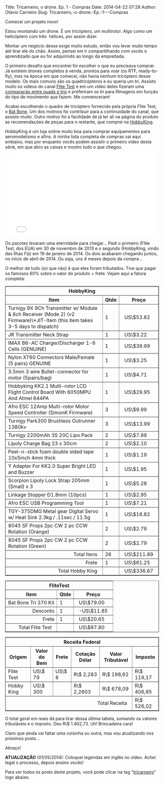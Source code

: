 Title: Tricarneiro, o drone. Ep. 1 - Compras
Date: 2014-04-22 07:28
Author: Otávio Carneiro
Slug: Tricarneiro,-o-drone.-Ep.-1---Compras

Comecei um projeto novo!

Estou montando um drone. É um tricóptero, um multirotor. Algo como um
helicóptero com três  hélices, por assim dizer.

Montar um negócio desse exige muito estudo, então vou levar muito tempo
até tirar ele do chão. Assim, pensei em ir compartilhando com vocês o
aprendizado que eu for adquirindo ao longo da empreitada.

O primeiro desafio que encontrei foi escolher o que eu precisava
comprar. Já existem drones completos à venda, prontos para voar (os RTF,
ready-to-fly), mas na época em que comecei, não havia nenhum tricóptero
desse modelo. Os mais comuns são os quadricópteros e eu queria um tri.
Assisto muito os vídeos do canal [Flite
Test](https://www.youtube.com/show/flitetest) e em um vídeo deles
fizeram uma [comparação entre quads e tris](http://youtu.be/sMuu3EUqitM)
e preferiram os tri para filmagens em função do tipo de movimento que
fazem. Me convenceram!

Acabei escolhendo o quadro de tricóptero fornecido pela própria Flite
Test, o [Bat
Bone](http://shop.flitetest.com/multirotors/bat-bone-tri-370-kit/). Um
dos motivos foi contribuir para a continuidade do canal, que assisto
muito. Outro motivo foi a facilidade de já ter ali na página do produto
as recomendações de peças para o restante, que comprei na
[HobbyKing](http://hobbyking.com/).

HobbyKing é um loja online muito boa para comprar equipamentos para
aeromodelismo e afins. A minha lista completa de compras vai aqui
embaixo, mas por enquanto vocês podem assistir o primeiro vídeo desta
série, em que abro as caixas e mostro tudo o que chegou.

<div align="center">

<iframe allowfullscreen frameborder="0" height="270" src="//www.youtube.com/embed/aJYADzdC_po" width="480"></iframe>

</div>

Os pacotes levaram uma eternidade para chegar... Pedi o primeiro (Flite
Test, dos EUA) em 30 de novembro de 2013 e o segundo (HobbyKing, vindo
das Ilhas Fiji) em 19 de janeiro de 2014. Os dois acabaram chegando
juntos, no início de abril de 2014. Ou seja, uns 4 meses depois da
compra...

O melhor de tudo (só que não) é que eles foram tributados. Tive que
pagar os famosos 60% sobre o valor do produto + frete. Vejam aqui a
fatura completa:

<table border="1">
<thead>
<tr>
<th colspan="3">
HobbyKing

</th>
</tr>
<tr>
<th>
Item

</th>
<th>
Qtde

</th>
<th>
Preço

</th>
</tr>
</thead>
<tbody>
<tr>
<td>
Turnigy 9X 9Ch Transmitter w/ Module & 8ch Receiver (Mode 2) (v2
Firmware)\*JIT-Item (this item takes 3-5 days to dispatch)

</td>
<td>
1

</td>
<td>
  US\$53.82  

</td>
</tr>
<tr>
<td>
JR Transmitter Neck Strap

</td>
<td>
1

</td>
<td>
  US\$3.22  

</td>
</tr>
<tr>
<td>
IMAX B6-AC Charger/Discharger 1-6 Cells (GENUINE)

</td>
<td>
1

</td>
<td>
  US\$39.99  

</td>
</tr>
<tr>
<td>
Nylon XT60 Connectors Male/Female (5 pairs) GENUINE

</td>
<td>
1

</td>
<td>
  US\$3.25  

</td>
</tr>
<tr>
<td>
3.5mm 3 wire Bullet-connector for motor (5pairs/bag)

</td>
<td>
1

</td>
<td>
  US\$4.71  

</td>
</tr>
<tr>
<td>
Hobbyking KK2.1 Multi-rotor LCD Flight Control Board With 6050MPU And
Atmel 644PA

</td>
<td>
1

</td>
<td>
  US\$29.95  

</td>
</tr>
<tr>
<td>
Afro ESC 12Amp Multi-rotor Motor Speed Controller (SimonK Firmware)

</td>
<td>
3

</td>
<td>
  US\$9.99  

</td>
</tr>
<tr>
<td>
Turnigy Park300 Brushless Outrunner 1380kv

</td>
<td>
3

</td>
<td>
  US\$13.99  

</td>
</tr>
<tr>
<td>
Turnigy 2200mAh 3S 20C Lipo Pack

</td>
<td>
2

</td>
<td>
  US\$7.89  

</td>
</tr>
<tr>
<td>
Lipoly Charge Bag 23 x 30cm

</td>
<td>
2

</td>
<td>
  US\$2.10  

</td>
</tr>
<tr>
<td>
Peel-n-stick foam double sided tape 10x5inch 4mm thick

</td>
<td>
1

</td>
<td>
  US\$1.19  

</td>
</tr>
<tr>
<td>
Y Adapter For KK2.0 Super Bright LED and Buzzer

</td>
<td>
1

</td>
<td>
  US\$1.95  

</td>
</tr>
<tr>
<td>
Scorpion Lipoly Lock Strap 205mm (Small) x 3

</td>
<td>
1

</td>
<td>
  US\$5.28  

</td>
</tr>
<tr>
<td>
Linkage Stopper D1.8mm (10pcs)

</td>
<td>
1

</td>
<td>
  US\$2.95  

</td>
</tr>
<tr>
<td>
Afro ESC USB Programming Tool

</td>
<td>
1

</td>
<td>
  US\$7.21  

</td>
</tr>
<tr>
<td>
TGY-375DMG Metal gear Digital Servo w/ Heat Sink 2.3kg / .11sec / 11.5g

</td>
<td>
1

</td>
<td>
  US\$18.82  

</td>
</tr>
<tr>
<td>
8045 SF Props 2pc CW 2 pc CCW Rotation (Orange)

</td>
<td>
2

</td>
<td>
  US\$2.79  

</td>
</tr>
<tr>
<td>
8045 SF Props 2pc CW 2 pc CCW Rotation (Green)

</td>
<td>
2

</td>
<td>
  US\$2.79  

</td>
</tr>
<tr>
<td align="right">
Total Itens  

</td>
<td>
26

</td>
<td>
  US\$211.89  

</td>
</tr>
<tr>
<td align="right">
Frete  

</td>
<td>
1

</td>
<td>
  US\$61.25  

</td>
</tr>
<tr>
<td align="right">
Total Hobby King  

</td>
<td>
 

</td>
<td>
  US\$336.67  

</td>
</tr>
</tbody>
</table>

<table border="1">
<thead>
<tr>
<th colspan="3">
FliteTest

</th>
</tr>
<tr>
<th>
Item

</th>
<th>
Qtde

</th>
<th>
Preço

</th>
</tr>
</thead>
<tbody>
<tr>
<td>
Bat Bone Tri 370 Kit

</td>
<td>
1

</td>
<td>
  US\$79.00  

</td>
</tr>
<tr>
<td align="right">
Desconto

</td>
<td>
1

</td>
<td>
  -US\$11.85  

</td>
</tr>
<tr>
<td align="right">
Frete

</td>
<td>
1

</td>
<td>
  US\$20.65  

</td>
</tr>
<tr>
<td align="right">
Total Flite Test  

</td>
<td>
 

</td>
<td>
  US\$87.80  

</td>
</tr>
</tbody>
</table>

<table border="1">
<thead>
<tr>
<th colspan="6">
Receita Federal

</th>
</tr>
<tr>
<th>
Origem

</th>
<th>
Valor do Bem

</th>
<th>
Frete

</th>
<th>
Cotação Dólar

</th>
<th>
Valor Tributável

</th>
<th>
Imposto

</th>
</tr>
</thead>
<tbody>
<tr>
<td>
Flite Test

</td>
<td>
US\$ 79

</td>
<td>
US\$ 8

</td>
<td>
R\$ 2,283

</td>
<td>
R\$ 198,62

</td>
<td>
R\$ 119,17

</td>
</tr>
<tr>
<td>
Hobby King

</td>
<td>
US\$ 300

</td>
<td>
 

</td>
<td>
R\$ 2,2603

</td>
<td>
R\$ 678,09

</td>
<td>
R\$ 406,85

</td>
</tr>
<tr>
<td align="right" colspan="5">
Total Receita  

</td>
<td>
R\$ 526,02

</td>
</tr>
</tbody>
</table>
O total geral em reais dá para tirar dessa última tabela, somando os
valores tributáveis e o imposto. Deu R\$ 1.402,73. Uh! Brincadeira cara!

Claro que ainda vai faltar uma coisinha ou outra, mas vou atualizando
nos próximos posts...

Abraço!

**ATUALIZAÇÃO** (01/05/2014): Coloquei legendas em inglês no vídeo.
Achei legal o processo, depois ensino vocês!

Para ver todos os posts deste projeto, você pode clicar na tag
"[tricarneiro](http://umcarneiro.blogspot.com.br/search/label/tricarneiro)"
logo abaixo.

